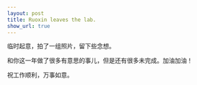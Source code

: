 ```yaml
---
layout: post
title: Ruoxin leaves the lab.
show_url: true
---
```


临时起意，拍了一组照片，留下些念想。

和你这一年做了很多有意思的事儿，但是还有很多未完成。加油加油！

祝工作顺利，万事如意。